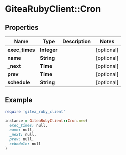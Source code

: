 # GiteaRubyClient::Cron

## Properties

| Name | Type | Description | Notes |
| ---- | ---- | ----------- | ----- |
| **exec_times** | **Integer** |  | [optional] |
| **name** | **String** |  | [optional] |
| **_next** | **Time** |  | [optional] |
| **prev** | **Time** |  | [optional] |
| **schedule** | **String** |  | [optional] |

## Example

```ruby
require 'gitea_ruby_client'

instance = GiteaRubyClient::Cron.new(
  exec_times: null,
  name: null,
  _next: null,
  prev: null,
  schedule: null
)
```

